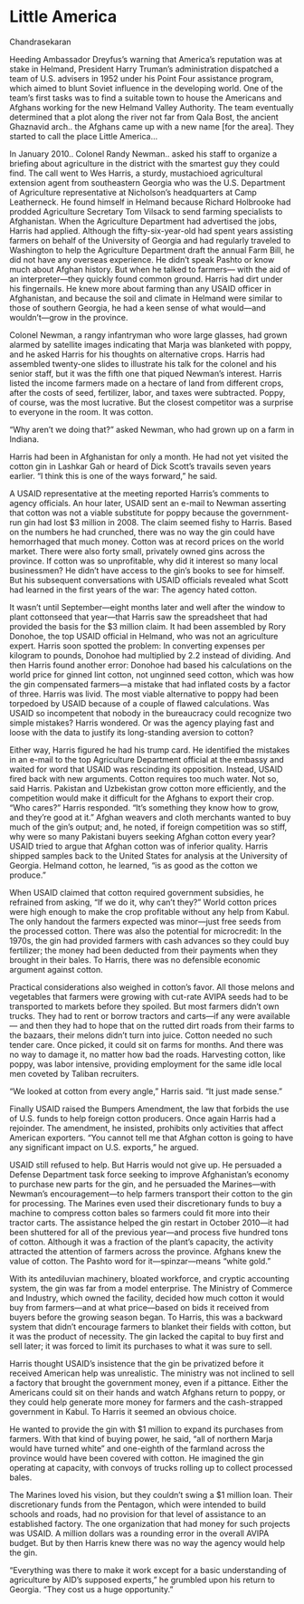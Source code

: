 # Little America

Chandrasekaran

Heeding Ambassador Dreyfus’s warning that America’s reputation was at
stake in Helmand, President Harry Truman’s administration dispatched a
team of U.S. advisers in 1952 under his Point Four assistance program,
which aimed to blunt Soviet influence in the developing world. One of
the team’s first tasks was to find a suitable town to house the
Americans and Afghans working for the new Helmand Valley Authority.
The team eventually determined that a plot along the river not far
from Qala Bost, the ancient Ghaznavid arch.. the Afghans came up with
a new name [for the area]. They started to call the place Little
America...

<a name='cotton'></a>

In January 2010..  Colonel Randy Newman.. asked his staff to organize
a briefing about agriculture in the district with the smartest guy
they could find. The call went to Wes Harris, a sturdy, mustachioed
agricultural extension agent from southeastern Georgia who was the
U.S. Department of Agriculture representative at Nicholson’s
headquarters at Camp Leatherneck. He found himself in Helmand because
Richard Holbrooke had prodded Agriculture Secretary Tom Vilsack to
send farming specialists to Afghanistan. When the Agriculture
Department had advertised the jobs, Harris had applied. Although the
fifty-six-year-old had spent years assisting farmers on behalf of the
University of Georgia and had regularly traveled to Washington to help
the Agriculture Department draft the annual Farm Bill, he did not have
any overseas experience. He didn’t speak Pashto or know much about
Afghan history. But when he talked to farmers— with the aid of an
interpreter—they quickly found common ground. Harris had dirt under
his fingernails. He knew more about farming than any USAID officer in
Afghanistan, and because the soil and climate in Helmand were similar
to those of southern Georgia, he had a keen sense of what would—and
wouldn’t—grow in the province.

Colonel Newman, a rangy infantryman who wore large glasses, had grown
alarmed by satellite images indicating that Marja was blanketed with
poppy, and he asked Harris for his thoughts on alternative
crops. Harris had assembled twenty-one slides to illustrate his talk
for the colonel and his senior staff, but it was the fifth one that
piqued Newman’s interest. Harris listed the income farmers made on a
hectare of land from different crops, after the costs of seed,
fertilizer, labor, and taxes were subtracted. Poppy, of course, was
the most lucrative. But the closest competitor was a surprise to
everyone in the room. It was cotton.

“Why aren’t we doing that?” asked Newman, who had grown up on a farm
in Indiana.

Harris had been in Afghanistan for only a month. He had not yet
visited the cotton gin in Lashkar Gah or heard of Dick Scott’s
travails seven years earlier. “I think this is one of the ways
forward,” he said.

A USAID representative at the meeting reported Harris’s comments to
agency officials. An hour later, USAID sent an e-mail to Newman
asserting that cotton was not a viable substitute for poppy because
the government-run gin had lost $3 million in 2008. The claim seemed
fishy to Harris. Based on the numbers he had crunched, there was no
way the gin could have hemorrhaged that much money. Cotton was at
record prices on the world market. There were also forty small,
privately owned gins across the province. If cotton was so
unprofitable, why did it interest so many local businessmen? He didn’t
have access to the gin’s books to see for himself. But his subsequent
conversations with USAID officials revealed what Scott had learned in
the first years of the war: The agency hated cotton.

It wasn’t until September—eight months later and well after the window
to plant cottonseed that year—that Harris saw the spreadsheet that had
provided the basis for the $3 million claim. It had been assembled by
Rory Donohoe, the top USAID official in Helmand, who was not an
agriculture expert. Harris soon spotted the problem: In converting
expenses per kilogram to pounds, Donohoe had multiplied by 2.2 instead
of dividing. And then Harris found another error: Donohoe had based
his calculations on the world price for ginned lint cotton, not
unginned seed cotton, which was how the gin compensated farmers—a
mistake that had inflated costs by a factor of three.  Harris was
livid. The most viable alternative to poppy had been torpedoed by
USAID because of a couple of flawed calculations. Was USAID so
incompetent that nobody in the bureaucracy could recognize two simple
mistakes? Harris wondered. Or was the agency playing fast and loose
with the data to justify its long-standing aversion to cotton?

Either way, Harris figured he had his trump card. He identified the
mistakes in an e-mail to the top Agriculture Department official at
the embassy and waited for word that USAID was rescinding its
opposition.  Instead, USAID fired back with new arguments. Cotton
requires too much water. Not so, said Harris. Pakistan and Uzbekistan
grow cotton more efficiently, and the competition would make it
difficult for the Afghans to export their crop. “Who cares?” Harris
responded. “It’s something they know how to grow, and they’re good at
it.” Afghan weavers and cloth merchants wanted to buy much of the
gin’s output; and, he noted, if foreign competition was so stiff, why
were so many Pakistani buyers seeking Afghan cotton every year? USAID
tried to argue that Afghan cotton was of inferior quality. Harris
shipped samples back to the United States for analysis at the
University of Georgia. Helmand cotton, he learned, “is as good as the
cotton we produce.”

When USAID claimed that cotton required government subsidies, he
refrained from asking, “If we do it, why can’t they?” World cotton
prices were high enough to make the crop profitable without any help
from Kabul.  The only handout the farmers expected was minor—just free
seeds from the processed cotton. There was also the potential for
microcredit: In the 1970s, the gin had provided farmers with cash
advances so they could buy fertilizer; the money had been deducted
from their payments when they brought in their bales. To Harris, there
was no defensible economic argument against cotton.

Practical considerations also weighed in cotton’s favor. All those
melons and vegetables that farmers were growing with cut-rate AVIPA
seeds had to be transported to markets before they spoiled. But most
farmers didn’t own trucks. They had to rent or borrow tractors and
carts—if any were available— and then they had to hope that on the
rutted dirt roads from their farms to the bazaars, their melons didn’t
turn into juice. Cotton needed no such tender care. Once picked, it
could sit on farms for months. And there was no way to damage it, no
matter how bad the roads. Harvesting cotton, like poppy, was labor
intensive, providing employment for the same idle local men coveted by
Taliban recruiters.

“We looked at cotton from every angle,” Harris said. “It just made sense.”

Finally USAID raised the Bumpers Amendment, the law that forbids the
use of U.S. funds to help foreign cotton producers. Once again Harris
had a rejoinder. The amendment, he insisted, prohibits only activities
that affect American exporters. “You cannot tell me that Afghan cotton
is going to have any significant impact on U.S. exports,” he argued.

USAID still refused to help. But Harris would not give up. He
persuaded a Defense Department task force seeking to improve
Afghanistan’s economy to purchase new parts for the gin, and he
persuaded the Marines—with Newman’s encouragement—to help farmers
transport their cotton to the gin for processing. The Marines even
used their discretionary funds to buy a machine to compress cotton
bales so farmers could fit more into their tractor carts. The
assistance helped the gin restart in October 2010—it had been
shuttered for all of the previous year—and process five hundred tons
of cotton. Although it was a fraction of the plant’s capacity, the
activity attracted the attention of farmers across the
province. Afghans knew the value of cotton. The Pashto word for
it—spinzar—means “white gold.”

With its antediluvian machinery, bloated workforce, and cryptic
accounting system, the gin was far from a model enterprise. The
Ministry of Commerce and Industry, which owned the facility, decided
how much cotton it would buy from farmers—and at what price—based on
bids it received from buyers before the growing season began. To
Harris, this was a backward system that didn’t encourage farmers to
blanket their fields with cotton, but it was the product of
necessity. The gin lacked the capital to buy first and sell later; it
was forced to limit its purchases to what it was sure to sell.

Harris thought USAID’s insistence that the gin be privatized before it
received American help was unrealistic. The ministry was not inclined
to sell a factory that brought the government money, even if a
pittance. Either the Americans could sit on their hands and watch
Afghans return to poppy, or they could help generate more money for
farmers and the cash-strapped government in Kabul. To Harris it seemed
an obvious choice.

He wanted to provide the gin with $1 million to expand its purchases
from farmers. With that kind of buying power, he said, “all of
northern Marja would have turned white” and one-eighth of the farmland
across the province would have been covered with cotton. He imagined
the gin operating at capacity, with convoys of trucks rolling up to
collect processed bales.

The Marines loved his vision, but they couldn’t swing a $1 million
loan.  Their discretionary funds from the Pentagon, which were
intended to build schools and roads, had no provision for that level
of assistance to an established factory. The one organization that had
money for such projects was USAID. A million dollars was a rounding
error in the overall AVIPA budget. But by then Harris knew there was
no way the agency would help the gin.

“Everything was there to make it work except for a basic understanding
of agriculture by AID’s supposed experts,” he grumbled upon his return
to Georgia. “They cost us a huge opportunity.”
